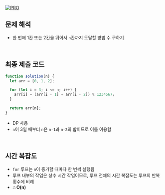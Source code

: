[![PRO]][Link]

## 문제 해석

- 한 번에 1칸 또는 2칸을 뛰어서 `n`칸까지 도달할 방법 수 구하기

<br/>

## 최종 제출 코드

```javascript
function solution(n) {
  let arr = [0, 1, 2];

  for (let i = 3; i <= n; i++) {
    arr[i] = (arr[i - 1] + arr[i - 2]) % 1234567;
  }

  return arr[n];
}
```

- DP 사용
- `n`이 3일 때부터 `n`은 `n-1`과 `n-2`의 합이므로 이를 이용함

<br/>

## 시간 복잡도

- `for` 루프는 `n`이 증가할 때마다 한 번씩 실행됨
- 루프 내부의 작업은 상수 시간 작업이므로, 루프 전체의 시간 복잡도는 루프의 반복 횟수에 비례
- **∴ O(n)**

<!---------------------------------------------------------------------------->

[PRO]: https://github.com/GoSSaChin/algorithm-js/assets/107768516/67c43b52-bc3f-4571-a249-5519021afbb0
[Link]: https://school.programmers.co.kr/learn/courses/30/lessons/12914
